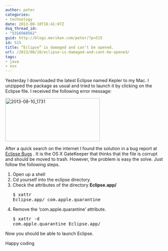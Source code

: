 ```yaml
---
author: peter
categories:
- technology
date: 2013-08-10T16:41:07Z
dsq_thread_id:
- "5316568562"
guid: http://blogs.merikan.com/peter/?p=515
id: 515
title: “Eclipse” is damaged and can’t be opened.
url: /2013/08/10/eclipse-is-damaged-and-cant-be-opened/
tags:
- java
- osx
---
```


Yesterday I downloaded the latest Eclipse named Kepler to my Mac. I unzipped the package as usual and tried to launch it by clicking on the Eclipse file. I received the following error message:

<a href="http://blogs.merikan.com/peter/files/2013/08/2013-08-10_1731.png" rel="lightbox[515]"><img class="alignnone size-medium wp-image-516" alt="2013-08-10_1731" src="http://blogs.merikan.com/peter/files/2013/08/2013-08-10_1731-300x137.png" width="300" height="137" srcset="https://blogs.merikan.com/peter/files/2013/08/2013-08-10_1731-300x137.png 300w, https://blogs.merikan.com/peter/files/2013/08/2013-08-10_1731.png 420w" sizes="(max-width: 300px) 100vw, 300px" /></a>

<p dir="ltr">
  After a quick search on the internet I found the solution in a bug report at <a href="https://bugs.eclipse.org/bugs/show_bug.cgi?id=398450">Eclipse Bugs</a> . It is the OS X GateKeeper that thinks that the file is corrupt and should be moved to trash. However, the problem is easy the solve. Just follow the following steps.
</p>

  1. Open up a shell
  2. Cd yourself into the eclipse directory.
  3. Check the attributes of the directory **Eclipse.app/** <pre class="brush: bash; title: ; notranslate" title="">$ xattr Eclipse.app/
com.apple.quarantine
</pre>

  4. Remove the &#8216;com.apple.quarantine&#8217; attribute. <pre class="brush: bash; title: ; notranslate" title="">$ xattr -d com.apple.quarantine Eclipse.app/
</pre>

<p dir="ltr">
  Now you should be able to launch Eclipse.
</p>

<p dir="ltr">
  Happy coding
</p>